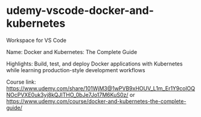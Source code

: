 # udemy-vscode-docker-and-kubernetes

Workspace for VS Code

Name: Docker and Kubernetes: The Complete Guide

Highlights: Build, test, and deploy Docker applications with Kubernetes while learning production-style development workflows

Course link: https://www.udemy.com/share/101WjM3@1wPVB9xHOUV_L1m_Er1Y9colOQNOcPVXE0uk3yj8kQJlTHO_0bJe7Jo17M6KuS0z/ or https://www.udemy.com/course/docker-and-kubernetes-the-complete-guide/
